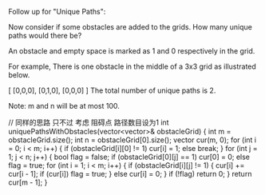 Follow up for "Unique Paths":

Now consider if some obstacles are added to the grids. How many unique paths would there be?

An obstacle and empty space is marked as 1 and 0 respectively in the grid.

For example,
There is one obstacle in the middle of a 3x3 grid as illustrated below.

[
  [0,0,0],
  [0,1,0],
  [0,0,0]
]
The total number of unique paths is 2.

Note: m and n will be at most 100.






// 同样的思路 只不过 考虑 阻碍点 路径数目设为1
int uniquePathsWithObstacles(vector<vector<int>>& obstacleGrid) {
    int m = obstacleGrid.size();
    int n = obstacleGrid[0].size();
    vector<int> cur(m, 0);
    for (int i = 0; i < m; i++) {
        if (obstacleGrid[i][0] != 1)
            cur[i] = 1;
        else break;
    }
    for (int j = 1; j < n; j++) {
        bool flag = false;
        if (obstacleGrid[0][j] == 1)
            cur[0] = 0;
        else flag = true;
        for (int i = 1; i < m; i++) {
            if (obstacleGrid[i][j] != 1) {
                cur[i] += cur[i - 1];
                if (cur[i]) flag = true;
            }
            else cur[i] = 0;
        }
        if (!flag) return 0;
    }
    return cur[m - 1];
}
